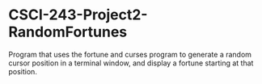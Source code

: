 # CSCI-243-Project2-RandomFortunes
Program that uses the fortune and curses program to generate a random cursor position in a terminal window, and display a fortune starting at that position. 
